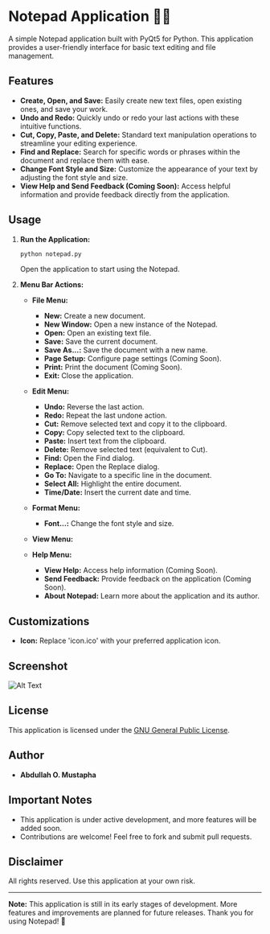 # Notepad Application 📝🐍

A simple Notepad application built with PyQt5 for Python. This application provides a user-friendly interface for basic text editing and file management.

## Features

- **Create, Open, and Save:** Easily create new text files, open existing ones, and save your work.
- **Undo and Redo:** Quickly undo or redo your last actions with these intuitive functions.
- **Cut, Copy, Paste, and Delete:** Standard text manipulation operations to streamline your editing experience.
- **Find and Replace:** Search for specific words or phrases within the document and replace them with ease.
- **Change Font Style and Size:** Customize the appearance of your text by adjusting the font style and size.
- **View Help and Send Feedback (Coming Soon):** Access helpful information and provide feedback directly from the application.

## Usage

1. **Run the Application:**
   ```bash
   python notepad.py
   ```
   Open the application to start using the Notepad.

2. **Menu Bar Actions:**
   - **File Menu:**
     - **New:** Create a new document.
     - **New Window:** Open a new instance of the Notepad.
     - **Open:** Open an existing text file.
     - **Save:** Save the current document.
     - **Save As...:** Save the document with a new name.
     - **Page Setup:** Configure page settings (Coming Soon).
     - **Print:** Print the document (Coming Soon).
     - **Exit:** Close the application.

   - **Edit Menu:**
     - **Undo:** Reverse the last action.
     - **Redo:** Repeat the last undone action.
     - **Cut:** Remove selected text and copy it to the clipboard.
     - **Copy:** Copy selected text to the clipboard.
     - **Paste:** Insert text from the clipboard.
     - **Delete:** Remove selected text (equivalent to Cut).
     - **Find:** Open the Find dialog.
     - **Replace:** Open the Replace dialog.
     - **Go To:** Navigate to a specific line in the document.
     - **Select All:** Highlight the entire document.
     - **Time/Date:** Insert the current date and time.

   - **Format Menu:**
     - **Font...:** Change the font style and size.

   - **View Menu:**

   - **Help Menu:**
     - **View Help:** Access help information (Coming Soon).
     - **Send Feedback:** Provide feedback on the application (Coming Soon).
     - **About Notepad:** Learn more about the application and its author.

## Customizations

- **Icon:** Replace 'icon.ico' with your preferred application icon.

## Screenshot
![Alt Text]()


## License

This application is licensed under the [GNU General Public License](LICENSE).


## Author

- **Abdullah O. Mustapha**

## Important Notes

- This application is under active development, and more features will be added soon.
- Contributions are welcome! Feel free to fork and submit pull requests.

## Disclaimer

All rights reserved. Use this application at your own risk.

---

**Note:** This application is still in its early stages of development. More features and improvements are planned for future releases. Thank you for using Notepad! 🚀
